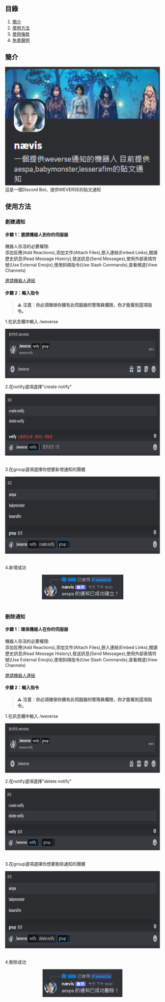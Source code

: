 ## 目錄
1. [簡介](#功能)
2. [使用方法](#使用方法)
3. [使用條款](#使用條款)
4. [免責聲明](#免責聲明)

## 簡介
<div align="center">
    <img src="https://raw.githubusercontent.com/craz1gre0/weverse-notify-bot/refs/heads/main/images/bot.PNG?token=GHSAT0AAAAAAC4LS6DNULGHCZK7OYKL4KDSZ3KZWKQ" alt="Bot 示意圖" width="600">
</div>
這是一個Discord Bot，提供WEVERSE的貼文通知


## 使用方法
### 創建通知
#### 步驟 1：邀請機器人到你的伺服器

機器人存活的必要權限:<br>
添加反應(Add Reactions),添加文件(Attach Files),嵌入連結(Embed Links),閱讀歷史訊息(Read Message History),發送訊息(Send Messages),使用外部表情符號(Use External Emojis),使用斜槓指令(Use Slash Commands),查看頻道(View Channels)

[邀請機器人連結](https://discord.com/oauth2/authorize?client_id=1314971413769359370&permissions=2147863616&integration_type=0&scope=bot)

#### 步驟 2：輸入指令

>⚠️ **注意：你必須確保你擁有此伺服器的管理員權限，你才能看到這項指令。**

1.在訊息欄中輸入 /weverse
<div align="center">
    <img src="https://raw.githubusercontent.com/craz1gre0/weverse-notify-bot/refs/heads/main/images/weverse.png?token=GHSAT0AAAAAAC4LS6DNIF7KSMHQVMWFJLVWZ3KZWVA" alt="示意圖" width="850" height="160">
</div>

2.在notify選項選擇"create notify"
<div align="center">
    <img src="https://raw.githubusercontent.com/craz1gre0/weverse-notify-bot/refs/heads/main/images/create.png?token=GHSAT0AAAAAAC4LS6DM4M5Q5ZE6M7DRNF3WZ3KZ26Q" alt="示意圖" width="900" height="200">
</div><br>

3.在group選項選擇你想要新增通知的團體
<div align="center">
    <img src="https://raw.githubusercontent.com/craz1gre0/weverse-notify-bot/refs/heads/main/images/createGroup.png?token=GHSAT0AAAAAAC4LS6DMTLYFZF6UK62S6YNMZ3KZ4WQ" alt="示意圖" width="900" height="250">
</div><br>

4.新增成功
<div align="center">
    <img src="https://raw.githubusercontent.com/craz1gre0/weverse-notify-bot/refs/heads/main/images/createmsg.png?token=GHSAT0AAAAAAC4LS6DM4PQLWIQMDD5GUUAYZ3KZ54A" alt="示意圖" width="265" height="80">
</div><br>

### 刪除通知
#### 步驟 1：確保機器人在你的伺服器

機器人存活的必要權限:<br>
添加反應(Add Reactions),添加文件(Attach Files),嵌入連結(Embed Links),閱讀歷史訊息(Read Message History),發送訊息(Send Messages),使用外部表情符號(Use External Emojis),使用斜槓指令(Use Slash Commands),查看頻道(View Channels)

[邀請機器人連結](https://discord.com/oauth2/authorize?client_id=1314971413769359370&permissions=2147863616&integration_type=0&scope=bot)

#### 步驟 2：輸入指令

>⚠️ **注意：你必須確保你擁有此伺服器的管理員權限，你才能看到這項指令。**

1.在訊息欄中輸入 /weverse
<div align="center">
    <img src="https://raw.githubusercontent.com/craz1gre0/weverse-notify-bot/refs/heads/main/images/weverse.png?token=GHSAT0AAAAAAC4LS6DNIF7KSMHQVMWFJLVWZ3KZWVA" alt="示意圖" width="850" height="160">
</div>

2.在notify選項選擇"delete notify"
<div align="center">
    <img src="https://raw.githubusercontent.com/craz1gre0/weverse-notify-bot/refs/heads/main/images/del.png?token=GHSAT0AAAAAAC4LS6DMQMNTMHBZ5OUTWNNOZ3K2CQA" alt="示意圖" width="900" height="200">
</div><br>

3.在group選項選擇你想要刪除通知的團體
<div align="center">
    <img src="https://raw.githubusercontent.com/craz1gre0/weverse-notify-bot/refs/heads/main/images/delGroup.png?token=GHSAT0AAAAAAC4LS6DN2FPYY64K4AJ3CQASZ3K2C4A" alt="示意圖" width="900" height="250">
</div><br>

4.刪除成功
<div align="center">
    <img src="https://raw.githubusercontent.com/craz1gre0/weverse-notify-bot/refs/heads/main/images/delmsg.png?token=GHSAT0AAAAAAC4LS6DNN2PK6UPXIQKD2YGUZ3K2DFA" alt="示意圖" width="260" height="90">
</div><br>

